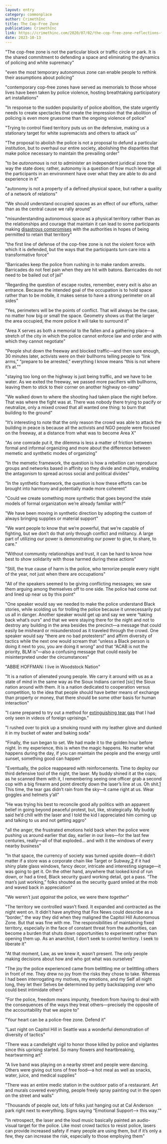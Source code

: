 ```yaml
---
layout: entry
category: commonplace
author: CrimethInc
title: The Cop-Free Zone
publication: CrimethInc
link: https://crimethinc.com/2020/07/02/the-cop-free-zone-reflections-from-experiments-in-autonomy-around-the-us
date: 2023-10-13
---
```


"The cop-free zone is not the particular block or traffic circle or park. It is the shared commitment to defending a space and eliminating the dynamics of policing and white supremacy"

"even the most temporary autonomous zone can enable people to rethink their assumptions about policing"

"contemporary cop-free zones have served as memorials to those whose lives have been taken by police violence, hosting breathtaking participatory art installations"

"In response to the sudden popularity of police abolition, the state urgently needs to create spectacles that create the impression that the abolition of policing is even more gruesome than the ongoing violence of police"

"Trying to control fixed territory puts us on the defensive, making us a stationary target for white supremacists and others to attack us"

"The proposal to abolish the police is not a proposal to defund a particular institution, but to overhaul our entire society, abolishing the disparities that make police necessary to maintain the prevailing order"

"to be *autonomous* is not to administer an independent juridical zone the way the state does; rather, autonomy is a question of how much leverage all the participants in an environment have over what they are able to do and experience in it"

"autonomy is not a property of a defined physical space, but rather a quality of a network of relations"

"We should understand occupied spaces as an effect of our efforts, rather than as the central cause we rally around"

"misunderstanding autonomous space as a physical territory rather than as the relationships and courage that maintain it can lead to some participants making [disastrous compromises](https://crimethinc.com/2018/04/09/la-zad-another-end-of-the-world-is-possible-learning-from-50-years-of-struggle-at-notre-dame-des-landes) with the authorities in hopes of being permitted to retain that territory"

"the first line of defense of the cop-free zone is not the violent force with which it is defended, but the ways that the participants turn care into a transformative force"

"Barricades keep the police from rushing in to make random arrests. Barricades do not feel pain when they are hit with batons. Barricades do not need to be bailed out of jail"

"Regarding the question of escape routes, remember, every exit is also an entrance. Because the intended goal of the occupation is to hold space rather than to be mobile, it makes sense to have a strong perimeter on all sides"

"Yes, perimeters will be the points of conflict. That will always be the case, no matter how big or small the space. Geometry shows us that the larger the area occupied, the more police it will take to surround it"

"Area X serves as both a memorial to the fallen and a gathering place—a stretch of the city in which the police cannot enforce law and order and with which they cannot negotiate"

"People shut down the freeway and blocked traffic—and then sure enough, 30 minutes later, activists were on their bullhorns telling people to “link arms,” “prepare to be arrested,” everything I know means “this is not where it’s at.”"

"staying too long on the highway is just being traffic, and we have to be water. As we exited the freeway, we passed more pacifiers with bullhorns, leaving them to stick to their corner on another highway on-ramp"

"We walked down to where the shooting had taken place the night before. That was where the fight was at. There was nobody there trying to pacify or neutralize, only a mixed crowd that all wanted one thing: to burn that building to the ground"

"It’s interesting to note that the only reason the crowd was able to attack the building in peace is because all the activists and NGO people were focused on the freeway, at a distance from what was to become Area X"

"As one comrade put it, the dilemma is less a matter of friction between formal and informal organizing and more about the difference between memetic and synthetic modes of organizing"

"In the memetic framework, the question is how a rebellion can reproduce groups and networks based in affinity so they divide and multiply, enabling the antagonism to spread across social and political divides"

"In the synthetic framework, the question is how these efforts can be brought into harmony and potentially made more coherent"

"Could we create something more synthetic that goes beyond the stale models of formal organization we’re already familiar with?"

"We have been moving in synthetic direction by adopting the custom of always bringing supplies or material support"

"We want people to know that we’re powerful, that we’re capable of fighting, but we don’t do that only through conflict and militancy. A large part of utilizing our power is demonstrating our power to give, to share, to care."

"Without community relationships and trust, it can be hard to know how best to show solidarity with those harmed during these actions"

"Still, the true cause of harm is the police, who terrorize people every night of the year, not just when there are occupations"

"All of the speakers seemed to be giving conflicting messages; we saw them arguing among themselves off to one side. The police had come out and lined up near us by this point"

"One speaker would say we needed to make the police understand Black stories, while scolding us for trolling the police because it unnecessarily put us all in danger. Another speaker would get up and say we were “taking back what’s ours” and that we were staying there for the night and not to destroy any building in the area besides the precinct—a message that could easily be misheard or misunderstood as it traveled through the crowd. One speaker would say “there are no bad protesters!” and affirm diversity of tactics while the next one would scream that “unless a Black person is doing it next to you, you are doing it wrong” and that “ACAB is not the priority, BLM is”—also a confusing message that could easily be misinterpreted under the circumstances"

"ABBIE HOFFMAN: I live in Woodstock Nation"

"It is a nation of alienated young people. We carry it around with us as a state of mind in the same way as the Sioux Indians carried [sic] the Sioux nation around with them. It is a nation dedicated to cooperation versus competition, to the idea that people should have better means of exchange than property or money, that there should be some other basis for human interaction"

"I came prepared to try out a method for [extinguishing tear gas](https://twitter.com/crimethinc/status/1265808184519864320) that I had only seen in videos of foreign uprisings."

"I rushed over to pick up a smoking round with my leather glove and dunked it in my bucket of water and baking soda"

"Finally, the sun began to set. We had made it to the golden hour before night. In my experience, this is when the magic happens. No matter what happens during the day, if you can maintain the people and the energy until sunset, something good can happen"

"Eventually, the police reappeared with reinforcements. Time to deploy our third defensive tool of the night, the laser. My buddy shined it at the cops; as he scanned them with it, I remembering seeing one officer grab a second cop with a big firearm and point directly down the laser’s line at us. Oh shit.[1](https://crimethinc.com/2020/07/02/the-cop-free-zone-reflections-from-experiments-in-autonomy-around-the-us#fn:1) This time, the tear gas didn’t rain from the sky—it came right at us. Wear goggles and helmets y’all"

"He was trying his best to reconcile good ally politics with an apparent belief in going beyond peaceful protest, but, like, strategically. My buddy said he’d chill with the laser and I told the kid I appreciated him coming up and talking to us and not getting aggro"

"all the anger, the frustrated emotions held back when the police were pushing us around earlier that day, earlier in our lives—for the last few centuries, really—all of that exploded… and with it the windows of every nearby business"

"In that space, the currency of society was turned upside down—it didn’t matter if a store was a corporate chain like Target or Subway,[2](https://crimethinc.com/2020/07/02/the-cop-free-zone-reflections-from-experiments-in-autonomy-around-the-us#fn:2) if it had shiny plate glass windows, fancy decor, intricate and interesting signage—it was going to get it. On the other hand, anywhere that looked kind of run down, or had a tired, Black security guard working detail, got a pass. “The man’s just working,” folks shouted as the security guard smiled at the mob and waved back in appreciation"

"We weren’t just *against* the police, we were there *together*"

"The territory we controlled wasn’t fixed. It expanded and contracted as the night went on. It didn’t have anything that Fox News could describe as a “border,” the way they did when they maligned the Capitol Hill Autonomous Zone. But that was fine with me. The responsibilities of maintaining fixed territory, especially in the face of constant threat from the authorities, can become a burden that shuts down opportunities to experiment rather than opening them up. As an anarchist, I don’t seek to control territory. I seek to liberate it"

"At that moment, Law, as we knew it, wasn’t present. The only people making decisions about how and who got what was ourselves"

"The joy the police experienced came from belittling me or belittling others in front of me. They drew no joy from the risks they chose to take. Whereas I had been interrogating my motives, my emotions, and my Self all night long, they let their Selves be determined by petty backslapping over who could best intimidate others"

"For the police, freedom means impunity, freedom from having to deal with the consequences of the ways they treat others—precisely the opposite of the accountability that we aspire to"

"Your heart can be a police-free zone. Defend it"

"Last night on Capitol Hill in Seattle was a wonderful demonstration of diversity of tactics"

"There was a candlelight vigil to honor those killed by police and vigilantes since this uprising started. So many flowers and heartbreaking, heartwarming art"

"A live band was playing on a nearby street and people were dancing. Others were giving out tons of free food—a hot meal as well as snacks, water, juice, and medical supplies"

"There was an entire medic station in the outdoor patio of a restaurant. Art and murals covered everything, people freely spray painting out in the open on the street and walls"

"Thousands of people out, lots of folks just hanging out at Cal Anderson park right next to everything. Signs saying “Emotional Support—> this way.”"

"In retrospect, the laser and the loud music basically painted an audio-visual target for the police. Like most crowd tactics to resist police, lasers can provide increased safety if many people are using them, but if it’s only a few, they can increase the risk, especially to those employing them"
